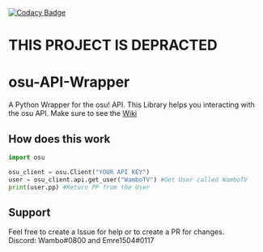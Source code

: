 [![Codacy Badge](https://api.codacy.com/project/badge/Grade/3bd53f2c97bd428597d662db4edf6af0)](https://www.codacy.com/app/byWambo/osu-API-Wrapper?utm_source=github.com&amp;utm_medium=referral&amp;utm_content=byWambo/osu-API-Wrapper&amp;utm_campaign=Badge_Grade)

# THIS PROJECT IS DEPRACTED

# osu-API-Wrapper
A Python Wrapper for the osu! API. This Library helps you interacting with the osu API. Make sure to see the [Wiki](https://github.com/byWambo/osu-API-Wrapper/wiki)


## How does this work
```python
import osu

osu_client = osu.Client("YOUR API KEY")
user = osu_client.api.get_user("WamboTV") #Get User called WamboTV
print(user.pp) #Return PP from the User
```

## Support
Feel free to create a Issue for help or to create a PR for changes.\
Discord: Wambo#0800 and Emre1504#0117

